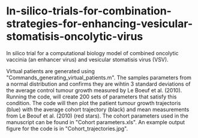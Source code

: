 # In-silico-trials-for-combination-strategies-for-enhancing-vesicular-stomatisis-oncolytic-virus
In silico trial for a computational biology model of combined oncolytic vaccinia (an enhancer virus) and vesicular stomatisis virus (VSV).

Virtual patients are generated using "Commands_generating_virtual_patients.m". The samples parameters from a normal distribution and confirms they are wihtin 3 standard deviations of the average control tumour growth measured by Le Boeuf et al. (2010). Running the code, will create 200 sets of parameters that satisfy this condition. The code will then plot the patient tumour growth trajectoris (blue) with the average cohort trajectory (black) and mean measurements from Le Beouf et al. (2010) (red stars). The cohort parameters used in the manuscript can be found in "Cohort parameters.xls". An example output figure for the code is in "Cohort_trajectories.jpg".


